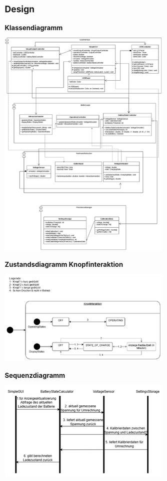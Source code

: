 # Design

## Klassendiagramm

![Klassendiagramm](./referenziert/Design/Klassendiagramm.png)

## Zustandsdiagramm Knopfinteraktion

![Zustandsdiagramm Knopfinteraktion](./referenziert/Design/Zustandsdiagramm_Knopfinteraktion.png)

## Sequenzdiagramm 

![Sequenzdiagramm Spannungsmessung zu Anzeige](./referenziert/Design/Sequenzdiagramm_Messung_zu_Anzeige.png)